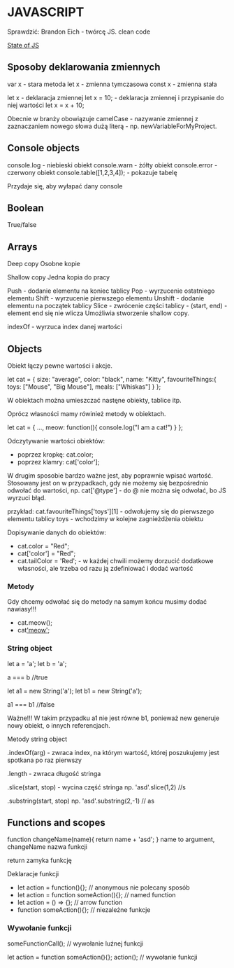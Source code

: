 # JAVASCRIPT

Sprawdzić:
Brandon Eich - twórcę JS.
clean code



[State of JS](www.stateofjs.com)


## Sposoby deklarowania zmiennych

var x - stara metoda
let x - zmienna tymczasowa
const x - zmienna stała

let x - deklaracja zmiennej
let x = 10; - deklaracja zmiennej i przypisanie do niej wartości
let x = x + 10;

Obecnie w branży obowiązuje camelCase - nazywanie zmiennej z zaznaczaniem nowego słowa dużą literą - np. newVariableForMyProject.

## Console objects

console.log - niebieski obiekt
console.warn - żółty obiekt 
console.error - czerwony obiekt
console.table([1,2,3,4]); - pokazuje tabelę

Przydaje się, aby wyłapać dany console

## Boolean

True/false

## Arrays

Deep copy
Osobne kopie

Shallow copy
Jedna kopia do pracy

Push - dodanie elementu na koniec tablicy
Pop - wyrzucenie ostatniego elementu 
Shift - wyrzucenie pierwszego elementu
Unshift - dodanie elementu na początek tablicy
Slice - zwrócenie części tablicy - (start, end) - element end się nie wlicza
Umożliwia stworzenie shallow copy.

indexOf - wyrzuca index danej wartości

## Objects

Obiekt łączy pewne wartości i akcje.

let cat = {
    size: "average",
    color: "black",
    name: "Kitty",
    favouriteThings:{
        toys: ["Mouse", "Big Mouse"],
        meals: ["Whiskas"]
    }
};

W obiektach można umieszczać nastęne obiekty, tablice itp.

Oprócz własności mamy rówinież metody w obiektach.

let cat = {
    ...,
    meow: function(){
        console.log("I am a cat!")
    }
};

Odczytywanie wartości obiektów:

- poprzez kropkę: cat.color;
- poprzez klamry: cat['color'];


W drugim sposobie bardzo ważne jest, aby poprawnie wpisać wartość.
Stosowany jest on w przypadkach, gdy nie możemy się bezpośrednio odwołać do wartości, np. cat['@type'] - do @ nie można się odwołać, bo JS wyrzuci błąd.

przykład: cat.favouriteThings['toys'][1] - odwołujemy się do pierwszego elementu tablicy toys - wchodzimy w kolejne zagnieżdżenia obiektu

Dopisywanie danych do obiektów:

- cat.color = "Red";
- cat['color'] = "Red";
- cat.tailColor = 'Red'; - w każdej chwili możemy dorzucić dodatkowe własności, ale trzeba od razu ją zdefiniować i dodać wartość

### Metody

Gdy chcemy odwołać się do metody na samym końcu musimy dodać nawiasy!!!

- cat.meow();
- cat['meow']();


### String object

let a = 'a';
let b = 'a';

a === b //true


let a1 = new String('a');
let b1 = new String('a');

a1 === b1 //false

Ważne!!!
W takim przypadku a1 nie jest równe b1, ponieważ new generuje nowy obiekt, o innych referencjach.

Metody string object

.indexOf(arg) - zwraca index, na którym wartość, której poszukujemy jest spotkana po raz pierwszy

.length - zwraca długość stringa

.slice(start, stop) - wycina część stringa
np. 'asd'.slice(1,2) //s

.substring(start, stop)
np. 'asd'.substring(2,-1) // as


## Functions and scopes

function changeName(name){
    return name + 'asd';
}
name to argument, changeName nazwa funkcji

return zamyka funkcję

Deklaracje funkcji

- let action = function(){}; // anonymous nie polecany sposób
- let action = function someAction(){}; // named function
- let action = () => {}; // arrow function
- function someAction(){}; // niezależne funkcje

### Wywołanie funkcji

someFunctionCall(); // wywołanie luźnej funkcji

let action = function someAction(){};
action(); // wywołanie funkcji

